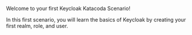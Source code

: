 Welcome to your first Keycloak Katacoda Scenario!

In this first scenario, you will learn the basics of Keycloak by creating your first realm, role, and user. 

